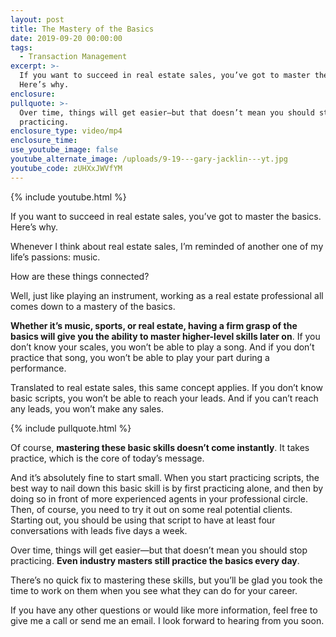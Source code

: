 ```yaml
---
layout: post
title: The Mastery of the Basics
date: 2019-09-20 00:00:00
tags:
  - Transaction Management
excerpt: >-
  If you want to succeed in real estate sales, you’ve got to master the basics.
  Here’s why.
enclosure:
pullquote: >-
  Over time, things will get easier—but that doesn’t mean you should stop
  practicing.
enclosure_type: video/mp4
enclosure_time:
use_youtube_image: false
youtube_alternate_image: /uploads/9-19---gary-jacklin---yt.jpg
youtube_code: zUHXxJWVfYM
---
```


{% include youtube.html %}

If you want to succeed in real estate sales, you’ve got to master the basics. Here’s why.

Whenever I think about real estate sales, I’m reminded of another one of my life’s passions: music.

How are these things connected?

Well, just like playing an instrument, working as a real estate professional all comes down to a mastery of the basics.

**Whether it’s music, sports, or real estate, having a firm grasp of the basics will give you the ability to master higher-level skills later on**. If you don’t know your scales, you won’t be able to play a song. And if you don’t practice that song, you won’t be able to play your part during a performance.

Translated to real estate sales, this same concept applies. If you don’t know basic scripts, you won’t be able to reach your leads. And if you can’t reach any leads, you won’t make any sales.

{% include pullquote.html %}

Of course, **mastering these basic skills doesn’t come instantly**. It takes practice, which is the core of today’s message.

And it’s absolutely fine to start small. When you start practicing scripts, the best way to nail down this basic skill is by first practicing alone, and then by doing so in front of more experienced agents in your professional circle. Then, of course, you need to try it out on some real potential clients. Starting out, you should be using that script to have at least four conversations with leads five days a week.

Over time, things will get easier—but that doesn’t mean you should stop practicing. **Even industry masters still practice the basics every day**.

There’s no quick fix to mastering these skills, but you’ll be glad you took the time to work on them when you see what they can do for your career.

If you have any other questions or would like more information, feel free to give me a call or send me an email. I look forward to hearing from you soon.
